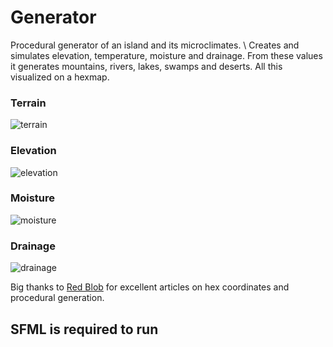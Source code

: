 
# Generator
Procedural generator of an island and its microclimates. \\
Creates and simulates elevation, temperature, moisture and drainage. From these values it generates mountains, rivers, lakes, swamps and deserts. All this visualized on a hexmap.
### Terrain
![terrain](https://user-images.githubusercontent.com/69109124/114301265-6ee98f80-9ac4-11eb-901f-63b98f680334.png)

### Elevation
![elevation](https://user-images.githubusercontent.com/69109124/114301298-858fe680-9ac4-11eb-81f8-b77e9a9c503a.png)

### Moisture
![moisture](https://user-images.githubusercontent.com/69109124/114301324-93456c00-9ac4-11eb-90ef-24369b257f73.png)

### Drainage
![drainage](https://user-images.githubusercontent.com/69109124/114301337-97718980-9ac4-11eb-9a41-4210f388661e.png)

Big thanks to [Red Blob](https://www.redblobgames.com/) for excellent articles on hex coordinates and procedural generation.

## SFML is required to run
